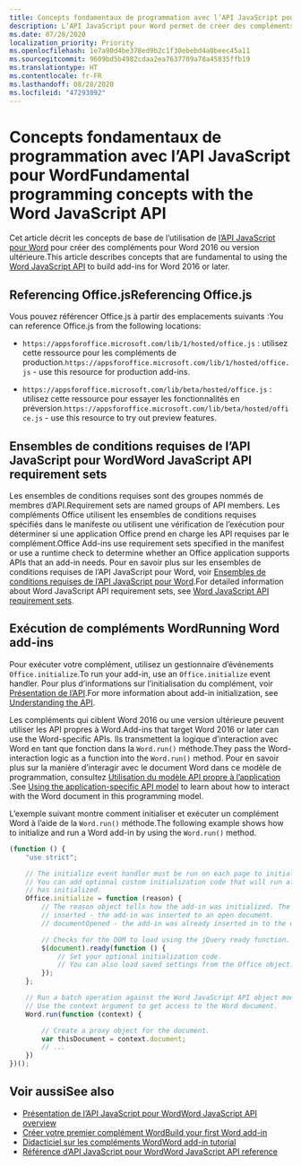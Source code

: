 ```yaml
---
title: Concepts fondamentaux de programmation avec l’API JavaScript pour Word
description: L’API JavaScript pour Word permet de créer des compléments pour Word.
ms.date: 07/28/2020
localization_priority: Priority
ms.openlocfilehash: 1e7a90d4be378ed9b2c1f30ebebd4a0beec45a11
ms.sourcegitcommit: 9609bd5b4982cdaa2ea7637709a78a45835ffb19
ms.translationtype: HT
ms.contentlocale: fr-FR
ms.lasthandoff: 08/28/2020
ms.locfileid: "47293092"
---
```

# <a name="fundamental-programming-concepts-with-the-word-javascript-api"></a><span data-ttu-id="23b2f-103">Concepts fondamentaux de programmation avec l’API JavaScript pour Word</span><span class="sxs-lookup"><span data-stu-id="23b2f-103">Fundamental programming concepts with the Word JavaScript API</span></span>

<span data-ttu-id="23b2f-104">Cet article décrit les concepts de base de l’utilisation de [l’API JavaScript pour Word](../reference/overview/word-add-ins-reference-overview.md) pour créer des compléments pour Word 2016 ou version ultérieure.</span><span class="sxs-lookup"><span data-stu-id="23b2f-104">This article describes concepts that are fundamental to using the [Word JavaScript API](../reference/overview/word-add-ins-reference-overview.md) to build add-ins for Word 2016 or later.</span></span>

## <a name="referencing-officejs"></a><span data-ttu-id="23b2f-105">Referencing Office.js</span><span class="sxs-lookup"><span data-stu-id="23b2f-105">Referencing Office.js</span></span>

<span data-ttu-id="23b2f-106">Vous pouvez référencer Office.js à partir des emplacements suivants :</span><span class="sxs-lookup"><span data-stu-id="23b2f-106">You can reference Office.js from the following locations:</span></span>

- <span data-ttu-id="23b2f-107">`https://appsforoffice.microsoft.com/lib/1/hosted/office.js` : utilisez cette ressource pour les compléments de production.</span><span class="sxs-lookup"><span data-stu-id="23b2f-107">`https://appsforoffice.microsoft.com/lib/1/hosted/office.js` - use this resource for production add-ins.</span></span>

- <span data-ttu-id="23b2f-108">`https://appsforoffice.microsoft.com/lib/beta/hosted/office.js` : utilisez cette ressource pour essayer les fonctionnalités en préversion.</span><span class="sxs-lookup"><span data-stu-id="23b2f-108">`https://appsforoffice.microsoft.com/lib/beta/hosted/office.js` - use this resource to try out preview features.</span></span>

## <a name="word-javascript-api-requirement-sets"></a><span data-ttu-id="23b2f-109">Ensembles de conditions requises de l’API JavaScript pour Word</span><span class="sxs-lookup"><span data-stu-id="23b2f-109">Word JavaScript API requirement sets</span></span>

<span data-ttu-id="23b2f-110">Les ensembles de conditions requises sont des groupes nommés de membres d’API.</span><span class="sxs-lookup"><span data-stu-id="23b2f-110">Requirement sets are named groups of API members.</span></span> <span data-ttu-id="23b2f-111">Les compléments Office utilisent les ensembles de conditions requises spécifiés dans le manifeste ou utilisent une vérification de l’exécution pour déterminer si une application Office prend en charge les API requises par le complément.</span><span class="sxs-lookup"><span data-stu-id="23b2f-111">Office Add-ins use requirement sets specified in the manifest or use a runtime check to determine whether an Office application supports APIs that an add-in needs.</span></span> <span data-ttu-id="23b2f-112">Pour en savoir plus sur les ensembles de conditions requises de l’API JavaScript pour Word, voir [Ensembles de conditions requises de l’API JavaScript pour Word](../reference/requirement-sets/word-api-requirement-sets.md).</span><span class="sxs-lookup"><span data-stu-id="23b2f-112">For detailed information about Word JavaScript API requirement sets, see [Word JavaScript API requirement sets](../reference/requirement-sets/word-api-requirement-sets.md).</span></span>

## <a name="running-word-add-ins"></a><span data-ttu-id="23b2f-113">Exécution de compléments Word</span><span class="sxs-lookup"><span data-stu-id="23b2f-113">Running Word add-ins</span></span>

<span data-ttu-id="23b2f-114">Pour exécuter votre complément, utilisez un gestionnaire d’événements `Office.initialize`.</span><span class="sxs-lookup"><span data-stu-id="23b2f-114">To run your add-in, use an `Office.initialize` event handler.</span></span> <span data-ttu-id="23b2f-115">Pour plus d’informations sur l’initialisation du complément, voir [Présentation de l’API](../develop/understanding-the-javascript-api-for-office.md).</span><span class="sxs-lookup"><span data-stu-id="23b2f-115">For more information about add-in initialization, see [Understanding the API](../develop/understanding-the-javascript-api-for-office.md).</span></span>

<span data-ttu-id="23b2f-116">Les compléments qui ciblent Word 2016 ou une version ultérieure peuvent utiliser les API propres à Word.</span><span class="sxs-lookup"><span data-stu-id="23b2f-116">Add-ins that target Word 2016 or later can use the Word-specific APIs.</span></span> <span data-ttu-id="23b2f-117">Ils transmettent la logique d’interaction avec Word en tant que fonction dans la `Word.run()` méthode.</span><span class="sxs-lookup"><span data-stu-id="23b2f-117">They pass the Word-interaction logic as a function into the `Word.run()` method.</span></span> <span data-ttu-id="23b2f-118">Pour en savoir plus sur la manière d’interagir avec le document Word dans ce modèle de programmation, consultez [Utilisation du modèle API propre à l’application](../develop/application-specific-api-model.md) .</span><span class="sxs-lookup"><span data-stu-id="23b2f-118">See [Using the application-specific API model](../develop/application-specific-api-model.md) to learn about how to interact with the Word document in this programming model.</span></span>

<span data-ttu-id="23b2f-119">L’exemple suivant montre comment initialiser et exécuter un complément Word à l’aide de la `Word.run()` méthode.</span><span class="sxs-lookup"><span data-stu-id="23b2f-119">The following example shows how to initialize and run a Word add-in by using the `Word.run()` method.</span></span>

```js
(function () {
    "use strict";

    // The initialize event handler must be run on each page to initialize Office JS.
    // You can add optional custom initialization code that will run after OfficeJS
    // has initialized.
    Office.initialize = function (reason) {
        // The reason object tells how the add-in was initialized. The values can be:
        // inserted - the add-in was inserted to an open document.
        // documentOpened - the add-in was already inserted in to the document and the document was opened.

        // Checks for the DOM to load using the jQuery ready function.
        $(document).ready(function () {
            // Set your optional initialization code.
            // You can also load saved settings from the Office object.
        });
    };

    // Run a batch operation against the Word JavaScript API object model.
    // Use the context argument to get access to the Word document.
    Word.run(function (context) {

        // Create a proxy object for the document.
        var thisDocument = context.document;
        // ...
    })
})();
```

## <a name="see-also"></a><span data-ttu-id="23b2f-120">Voir aussi</span><span class="sxs-lookup"><span data-stu-id="23b2f-120">See also</span></span>

- [<span data-ttu-id="23b2f-121">Présentation de l’API JavaScript pour Word</span><span class="sxs-lookup"><span data-stu-id="23b2f-121">Word JavaScript API overview</span></span>](../reference/overview/word-add-ins-reference-overview.md)
- [<span data-ttu-id="23b2f-122">Créer votre premier complément Word</span><span class="sxs-lookup"><span data-stu-id="23b2f-122">Build your first Word add-in</span></span>](../quickstarts/word-quickstart.md)
- [<span data-ttu-id="23b2f-123">Didacticiel sur les compléments Word</span><span class="sxs-lookup"><span data-stu-id="23b2f-123">Word add-in tutorial</span></span>](../tutorials/word-tutorial.md)
- [<span data-ttu-id="23b2f-124">Référence d’API JavaScript pour Word</span><span class="sxs-lookup"><span data-stu-id="23b2f-124">Word JavaScript API reference</span></span>](/javascript/api/word)
